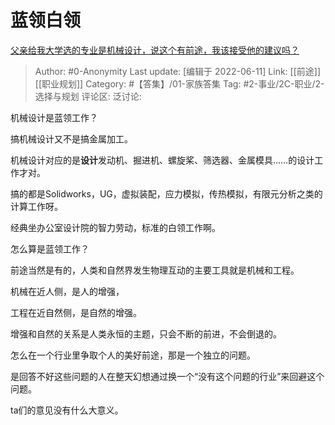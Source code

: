 # 蓝领白领
[父亲给我大学选的专业是机械设计，说这个有前途，我该接受他的建议吗？](https://www.zhihu.com/question/536904831/answer/2524533937)

> Author: #0-Anonymity
> Last update: [编辑于 2022-06-11]
> Link: [[前途]] [[职业规划]]
> Category: #【答集】/01-家族答集
> Tag: #2-事业/2C-职业/2-选择与规划
> 评论区:
> 泛讨论:

机械设计是蓝领工作？

搞机械设计又不是搞金属加工。

机械设计对应的是**设计**发动机、掘进机、螺旋桨、筛选器、金属模具……的设计工作才对。

搞的都是Solidworks，UG，虚拟装配，应力模拟，传热模拟，有限元分析之类的计算工作呀。

经典坐办公室设计院的智力劳动，标准的白领工作啊。

怎么算是蓝领工作？

前途当然是有的，人类和自然界发生物理互动的主要工具就是机械和工程。

机械在近人侧，是人的增强，

工程在近自然侧，是自然的增强。

增强和自然的关系是人类永恒的主题，只会不断的前进，不会倒退的。

怎么在一个行业里争取个人的美好前途，那是一个独立的问题。

是回答不好这些问题的人在整天幻想通过换一个“没有这个问题的行业”来回避这个问题。

ta们的意见没有什么大意义。
